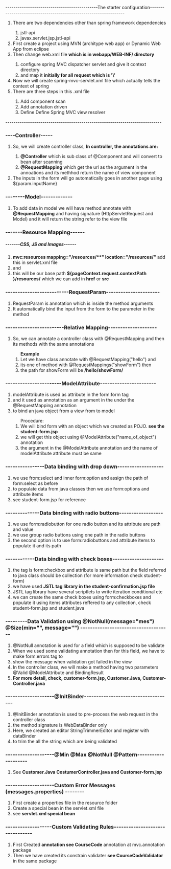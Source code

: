 ---------------------------------------------The starter configuration-----------------------------------------------------------------
<ol>
	<li>There are two dependencies other than spring framework dependencies</li>
	<ol>
		<li>jstl-api</li>
		<li>javax.servlet.jsp.jstl-api</li>
	</ol>
	<li>First create a project using MVN (architype web app) or Dynamic Web App from eclipse</li>
	<li>Then change web.xml file <strong> which is in webapp/WEB-INF/ directory</strong></li>
	<ol>
		<li>configure spring MVC dispatcher servlet and give it context directory</li>
		<li>and map it <strong>initially for all request which is '\'</strong></li>
	</ol>
	<li>Now we will create spring-mvc-servlet.xml file which actually tells the context of spring</li>
	<li>There are three steps in this .xml file</li>
	<ol>
		<li>Add component scan </li>
		<li>Add annotation driven</li>
		<li>Define Define Spring MVC view resolver</li>
	</ol>
</ol>
----------------------------------------------------------------------------


<h3>----Controller-----</h3>
<ol>
	<li>So, we will create controller class, <strong>In controller, the annotations are:</strong></li>
	<ol>
		<li><strong>@Controller</strong> which is sub class of @Component and will convert to bean after scanning</li>
		<li><strong>@RequestMapping</strong> which get the url as the argument in the annoations and its methhod return the name of view component </li>
	</ol>
	<li>The inputs in the form will go automatically goes in another page using ${param.inputName}</li>
</ol>

<h3>--------Model-------------</h3>
<ol>
	<li>To add data in model we will have method annotate with <strong>@RequestMapping</strong> and having signature (HttpServletRequest and Model) and it will return the string refer to the view file</li>
</ol>


<h3>-------Resource Mapping------</h3>
<h5>-------CSS, JS and Images------</h5>
<ol>
	<li><strong>mvc:resources mapping="/resources/**" location="/resources/"</strong>  add this in servlet.xml file</li>
	<li>and</li>
	<li>this will be our base path <strong>${pageContext.request.contextPath }/resources/</strong> which we can add in <strong>href</strong> or <strong>src</strong> </li>
</ol>

<h3>--------------------------RequestParam----------------------</h3>
<ol>
	<li>RequestParam is annotation which is inside the method arguments</li>
	<li>It automatically bind the input from the form to the parameter in the method</li>
</ol>

<h3>------------------------Relative Mapping--------------------</h3>
<ol>
	<li>So, we can annotate a controller class with @RequestMapping and then its methods with the same annotations</li>
	<ol><strong>Example</strong>
		<li>Let we have class annotate with @RequestMapping("hello") and </li>
		<li>its one of method with @RequestMappings("showForm") then </li>
		<li>the path for showForm will be <strong>/hello/showForm/</strong></li>
	</ol>
</ol>

<h3>-----------------------ModelAttribute-----------------------</h3>
<ol>
	<li>
		modelAttribute is used as attribute in the form:form tag 
	</li>
	<li>
		and it used as annotation as an argument in the under the @RequestMapping annotation 
	</li>
	<li>
		to bind an java object from a view from to model 
	</li>
	<ol>
		Procedure:
		<li>We will bind form with an object which we created as POJO. <strong>see the student-form.jsp</strong></li>
		<li>we will get this object using @ModelAttribute("name_of_object") annotation</li>
		<li>the argument in the @ModelAttribute annotation and the name of modelAttribute attribute must be same</li>
	</ol>	
</ol>
<h3>----------------Data binding with drop down-------------------</h3>
<ol>
	<li>
		we use from:select and inner form:option and assign the path of form:select as before
	</li>
	<li>
		to populate data from java classes then we use form:options and attribute items 
	</li>
	<li>
		see student-form.jsp for reference 
	</li>
</ol>
<h3>--------------Data binding with radio buttons------------------</h3>
<ol>
	<li>we use form:radiobutton for one radio button and its attribute are path and value</li>
	<li>we use group radio buttons using one path in the radio buttons </li>
	<li>the second option is to use form:radiobuttons and attribute items to populate it and its path</li>
</ol>
<h3>------------Data binding with check boxes---------------------</h3>
<ol>
	<li>the tag is form:checkbox and attribute is same path but the field referred to java class should be collection (for more information check student-form)</li>
	<li>we have used <strong>JSTL tag library in the student-confirmation.jsp file</strong></li>
	<li>JSTL tag library have several scriptlets to write iteration conditional etc </li>
	<li>we can create the same check boxes using form:checkboxes and populate it using items attributes reffered to any collection, check student-form.jsp and student.java</li>
</ol>
<h3>---------Data Validation using @NotNull(message="mes") @Size(min="", message="") -------------------------------------</h3>
<ol>
	<li>@NotNull annotation is used for a field which is supposed to be validate</li>
	<li>When we used some validating annotation then for this field, we have to make form:errors tag to </li>
	<li>show the message when validation got failed in the view</li>
	<li>In the controller class, we will make a method having two parameters @Valid @ModelAttribute and BindingResult</li>
	<li><strong>For more detail, check, customer-form.jsp, Customer.Java, Customer-Controller.java</strong></li>
</ol>

<h3>--------------------@InitBinder------------------------------------</h3>
<ol>
	<li>@InitBinder annotation is used to pre-process the web request in the controller class</li>
	<li>the method signature is WebDataBinder only</li>
	<li>Here, we created an editor StringTrimmerEditor and register with dataBinder</li>
	<li>to trim the all the string which are being validated</li>
</ol>

<h3>--------------------@Min @Max @NotNull @Pattern--------------------</h3>
<ol>
	<li>See <strong>Customer.Java CostumerController.java and Customer-form.jsp</strong></li>
</ol>

<h3>--------------------Custom Error Messages (messages.properties) --------</h3>
<ol>
	<li>First create a properties file in the resource folder</li>
	<li>Create a special bean in the servlet.xml file</li>
	<li>see <strong>servlet.xml special bean</strong></li>
</ol>
<h3>-------------------Custom Validating Rules--------------------------------</h3>
<ol>
	<li>First Created <strong>annotation see CourseCode</strong> annotation at mvc.annotation package</li>
	<li>Then we have created its constrain validater <strong>see CourseCodeValidator</strong> in the same package</li>
</ol>


